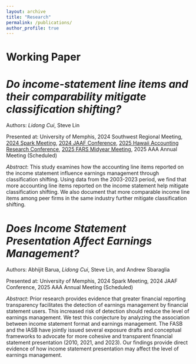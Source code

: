 ```yaml
---
layout: archive
title: "Research"
permalink: /publications/
author_profile: true
---
```


Working Paper
======


*Do income-statement line items and their comparability mitigate classification shifting?*
======

Authors: *Lidong Cui*, Steve Lin

Presented at: University of Memphis, 2024 Southwest Regional Meeting, [2024 Spark Meeting](https://aaahq.org/Meetings/2024/Spark/program), [2024 JAAF Conference](https://860c7ea363.clvaw-cdnwnd.com/2f242be74153b5d45d4f09b0e499dd3b/200000158-f02dbf02dd/Program_JAAF%20Conference%202024.pdf?ph=860c7ea363), [2025 Hawaii Accounting Research Conference](https://manoa.hawaii.edu/harc/wp-content/uploads/2024/12/HARC-2025-Program-12.27.2024-publication-version.pdf), [2025 FARS Midyear Meeting](https://aaahq.org/Meetings/2025/FARS-Midyear-Meeting/Program), 2025 AAA Annual Meeting (Scheduled)

*Abstract*:
This study examines how the accounting line items reported on the income statement influence earnings management through classification shifting. Using data from the 2003-2023 period, we find that more accounting line items reported on the income statement help mitigate classification shifting. We also document that more comparable income line items among peer firms in the same industry further mitigate classification shifting. 

*Does Income Statement Presentation Affect Earnings Management?*
======

Authors: Abhijit Barua, *Lidong Cui*, Steve Lin, and Andrew Sbaraglia

Presented at: University of Memphis, 2024 Spark Meeting, 2024 JAAF Conference, 2025 AAA Annual Meeting (Scheduled) 

*Abstract*:
Prior research provides evidence that greater financial reporting transparency facilitates the detection of earnings management by financial statement users. This increased risk of detection should reduce the level of earnings management. We test this conjecture by analyzing the association between income statement format and earnings management. The FASB and the IASB have jointly issued several exposure drafts and conceptual frameworks to advocate for more cohesive and transparent financial statement presentation (2010, 2021, and 2023). Our findings provide direct evidence of how income statement presentation may affect the level of earnings management.

